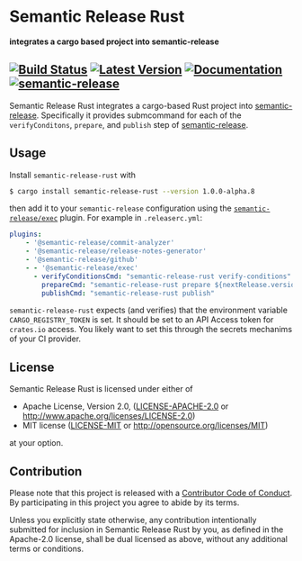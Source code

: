 # Semantic Release Rust

**integrates a cargo based project into semantic-release**

[![Build Status](https://img.shields.io/github/workflow/status/kettleby/semantic-release-rust/CI)](https://github.com/kettleby/semantic-release-rust/actions?query=workflow%3ACI)
[![Latest Version](https://img.shields.io/crates/v/semantic-release-rust)](https://crates.io/crates/semantic-release-rust)
[![Documentation](https://img.shields.io/badge/api-rustdoc-blue)](https://docs.rs/semantic-release-rust)
[![semantic-release](https://img.shields.io/badge/%20%20%F0%9F%93%A6%F0%9F%9A%80-semantic--release-e10079.svg)](https://github.com/semantic-release/semantic-release)
---

Semantic Release Rust integrates a cargo-based Rust project into [semantic-release].
Specifically it provides submcommand for each of the `verifyConditons`, `prepare`,
and `publish` step of [semantic-release].

[semantic-release]: https://github.com/semantic-release/semantic-release

## Usage
Install `semantic-release-rust` with

```bash
$ cargo install semantic-release-rust --version 1.0.0-alpha.8
```

then add it to your `semantic-release` configuration using the [`semantic-release/exec`][exec]
plugin. For example in `.releaserc.yml`:

```yaml
plugins:
    - '@semantic-release/commit-analyzer'
    - '@semantic-release/release-notes-generator'
    - '@semantic-release/github'
    - - '@semantic-release/exec'
      - verifyConditionsCmd: "semantic-release-rust verify-conditions"
        prepareCmd: "semantic-release-rust prepare ${nextRelease.version}"
        publishCmd: "semantic-release-rust publish"
```

`semantic-release-rust` expects (and verifies) that the environment variable
`CARGO_REGISTRY_TOKEN` is set. It should be set to an API Access token for `crates.io`
access. You likely want to set this through the secrets mechanims of your CI provider.

[exec]: https://github.com/semantic-release/exec

## License

Semantic Release Rust is licensed under either of

 * Apache License, Version 2.0, ([LICENSE-APACHE-2.0](LICENSE-APACHE-2.0) or
   http://www.apache.org/licenses/LICENSE-2.0)
 * MIT license ([LICENSE-MIT](LICENSE-MIT) or
   http://opensource.org/licenses/MIT)

at your option.

## Contribution

Please note that this project is released with a [Contributor Code of
Conduct][code-of-conduct].  By participating in this project you agree to abide
by its terms.

Unless you explicitly state otherwise, any contribution intentionally submitted
for inclusion in Semantic Release Rust by you, as defined in the Apache-2.0
license, shall be dual licensed as above, without any additional terms or
conditions.

[code-of-conduct]: CODE_OF_CONDUCT.md
